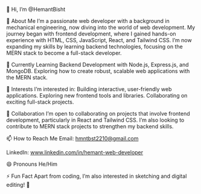 👋 Hi, I’m @HemantBisht

👀 About Me
I’m a passionate web developer with a background in mechanical engineering, now diving into the world of web development.
My journey began with frontend development, where I gained hands-on experience with HTML, CSS, JavaScript, React, and Tailwind CSS. 
I’m now expanding my skills by learning backend technologies, focusing on the MERN stack to become a full-stack developer.

🌱 Currently Learning
Backend Development with Node.js, Express.js, and MongoDB.
Exploring how to create robust, scalable web applications with the MERN stack.

💼 Interests
I’m interested in:
Building interactive, user-friendly web applications.
Exploring new frontend tools and libraries.
Collaborating on exciting full-stack projects.

💞️ Collaboration
I’m open to collaborating on projects that involve frontend development, particularly in React and Tailwind CSS.
I’m also looking to contribute to MERN stack projects to strengthen my backend skills.

📫 How to Reach Me
Email: hmntbst2210@gmail.com

LinkedIn: www.linkedin.com/in/hemant-web-developer

😄 Pronouns
He/Him

⚡ Fun Fact
Apart from coding, I’m also interested in sketching and digital editing! 🎨
